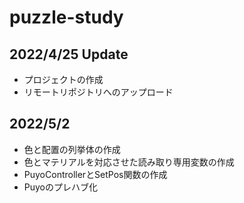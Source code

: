 # puzzle-study

## 2022/4/25 Update
- プロジェクトの作成
- リモートリポジトリへのアップロード

## 2022/5/2
- 色と配置の列挙体の作成
- 色とマテリアルを対応させた読み取り専用変数の作成
- PuyoControllerとSetPos関数の作成
- Puyoのプレハブ化
